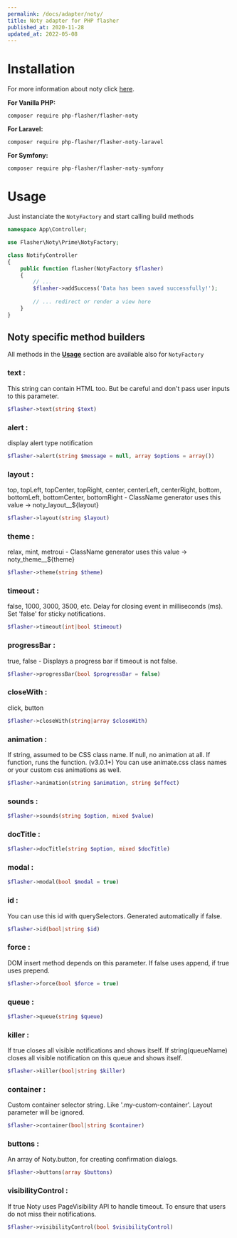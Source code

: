 ```yaml
---
permalink: /docs/adapter/noty/
title: Noty adapter for PHP flasher
published_at: 2020-11-28
updated_at: 2022-05-08
---
```


# Installation

For more information about noty click <a href="https://ned.im/noty/">here</a>.

**For Vanilla PHP:**
```shell
composer require php-flasher/flasher-noty
```

**For Laravel:**
```shell
composer require php-flasher/flasher-noty-laravel
```

**For Symfony:**
```shell
composer require php-flasher/flasher-noty-symfony
```

# Usage

Just instanciate the `NotyFactory` and start calling build methods

```php
namespace App\Controller;

use Flasher\Noty\Prime\NotyFactory;

class NotifyController
{
    public function flasher(NotyFactory $flasher)
    {
        // ... 
        $flasher->addSuccess('Data has been saved successfully!');
        
        // ... redirect or render a view here
    }
}    
```

## Noty specific method builders

All methods in the **[Usage](/docs/usage/)** section are available also for `NotyFactory`

### text :
This string can contain HTML too. But be careful and don't pass user inputs to this parameter.
```php
$flasher->text(string $text)
```

### alert :
display alert type notification
```php
$flasher->alert(string $message = null, array $options = array())
```

### layout :
top, topLeft, topCenter, topRight, center, centerLeft, centerRight, bottom, bottomLeft, bottomCenter, bottomRight
    - ClassName generator uses this value → noty_layout__${layout}
```php
$flasher->layout(string $layout)
```

### theme :
relax, mint, metroui - ClassName generator uses this value → noty_theme__${theme}
```php
$flasher->theme(string $theme)
```

### timeout :
false, 1000, 3000, 3500, etc. Delay for closing event in milliseconds (ms). Set 'false' for sticky notifications.
```php
$flasher->timeout(int|bool $timeout)
```

### progressBar :
true, false - Displays a progress bar if timeout is not false.
```php
$flasher->progressBar(bool $progressBar = false)
```

### closeWith :
click, button
```php
$flasher->closeWith(string|array $closeWith)
```

### animation :
If string, assumed to be CSS class name. If null, no animation at all. If function, runs the function. (v3.0.1+)
You can use animate.css class names or your custom css animations as well.
```php
$flasher->animation(string $animation, string $effect)
```

### sounds :

```php
$flasher->sounds(string $option, mixed $value)
```

### docTitle :

```php
$flasher->docTitle(string $option, mixed $docTitle)
```

### modal :

```php
$flasher->modal(bool $modal = true)
```

### id :
You can use this id with querySelectors. Generated automatically if false.
```php
$flasher->id(bool|string $id)
```

### force :
DOM insert method depends on this parameter. If false uses append, if true uses prepend.
```php
$flasher->force(bool $force = true)
```

### queue :

```php
$flasher->queue(string $queue)
```

### killer :
If true closes all visible notifications and shows itself. If string(queueName) closes all visible notification
on this queue and shows itself.
```php
$flasher->killer(bool|string $killer)
```

### container :
Custom container selector string. Like '.my-custom-container'. Layout parameter will be ignored.
```php
$flasher->container(bool|string $container)
```

### buttons :
An array of Noty.button, for creating confirmation dialogs.
```php
$flasher->buttons(array $buttons)
```


### visibilityControl :
If true Noty uses PageVisibility API to handle timeout. To ensure that users do not miss their notifications.
```php
$flasher->visibilityControl(bool $visibilityControl)
```
